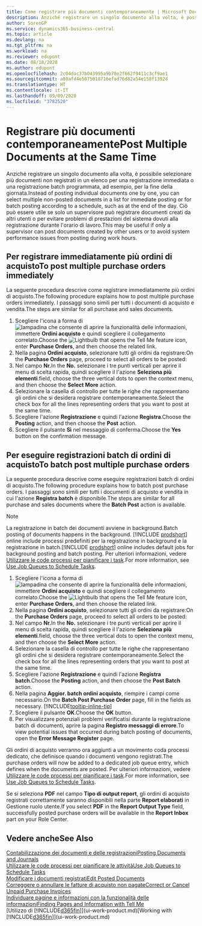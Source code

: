 ```yaml
---
title: Come registrare più documenti contemporaneamente | Microsoft Docs
description: Anziché registrare un singolo documento alla volta, è possibile selezionare più documenti non registrati in un elenco per la registrazione batch, per una registrazione immediata o programmata, ad esempio, per la fine della giornata.
author: SorenGP
ms.service: dynamics365-business-central
ms.topic: article
ms.devlang: na
ms.tgt_pltfrm: na
ms.workload: na
ms.reviewer: edupont
ms.date: 08/18/2020
ms.author: edupont
ms.openlocfilehash: 2c04dac37b043995a9b78e2f662f9411c3cf9ae1
ms.sourcegitcommit: a80afd4e5075018716efad76d82a54e158f1392d
ms.translationtype: HT
ms.contentlocale: it-IT
ms.lasthandoff: 09/09/2020
ms.locfileid: "3782520"
---
```

# <a name="post-multiple-documents-at-the-same-time"></a><span data-ttu-id="1a4b8-103">Registrare più documenti contemporaneamente</span><span class="sxs-lookup"><span data-stu-id="1a4b8-103">Post Multiple Documents at the Same Time</span></span>

<span data-ttu-id="1a4b8-104">Anziché registrare un singolo documento alla volta, è possibile selezionare più documenti non registrati in un elenco per una registrazione immediata o una registrazione batch programmata, ad esempio, per la fine della giornata.</span><span class="sxs-lookup"><span data-stu-id="1a4b8-104">Instead of posting individual documents one by one, you can select multiple non-posted documents in a list for immediate posting or for batch posting according to a schedule, such as at the end of the day.</span></span> <span data-ttu-id="1a4b8-105">Ciò può essere utile se solo un supervisore può registrare documenti creati da altri utenti o per evitare problemi di prestazioni del sistema dovuti alla registrazione durante l'orario di lavoro.</span><span class="sxs-lookup"><span data-stu-id="1a4b8-105">This may be useful if only a supervisor can post documents created by other users or to avoid system performance issues from posting during work hours.</span></span>

## <a name="to-post-multiple-purchase-orders-immediately"></a><span data-ttu-id="1a4b8-106">Per registrare immediatamente più ordini di acquisto</span><span class="sxs-lookup"><span data-stu-id="1a4b8-106">To post multiple purchase orders immediately</span></span>

<span data-ttu-id="1a4b8-107">La seguente procedura descrive come registrare immediatamente più ordini di acquisto.</span><span class="sxs-lookup"><span data-stu-id="1a4b8-107">The following procedure explains how to post multiple purchase orders immediately.</span></span> <span data-ttu-id="1a4b8-108">I passaggi sono simili per tutti i documenti di acquisto e vendita.</span><span class="sxs-lookup"><span data-stu-id="1a4b8-108">The steps are similar for all purchase and sales documents.</span></span>

1. <span data-ttu-id="1a4b8-109">Scegliere l'icona a forma di ![lampadina che consente di aprire la funzionalità delle informazioni](media/ui-search/search_small.png "Informazioni sull'operazione che si desidera eseguire"), immettere **Ordini acquisto** e quindi scegliere il collegamento correlato.</span><span class="sxs-lookup"><span data-stu-id="1a4b8-109">Choose the ![Lightbulb that opens the Tell Me feature](media/ui-search/search_small.png "Tell me what you want to do") icon, enter **Purchase Orders**, and then choose the related link.</span></span>
2. <span data-ttu-id="1a4b8-110">Nella pagina **Ordini acquisto**, selezionare tutti gli ordini da registrare:</span><span class="sxs-lookup"><span data-stu-id="1a4b8-110">On the **Purchase Orders** page, proceed to select all orders to be posted:</span></span>
3. <span data-ttu-id="1a4b8-111">Nel campo **Nr.**</span><span class="sxs-lookup"><span data-stu-id="1a4b8-111">In the **No.**</span></span> <span data-ttu-id="1a4b8-112">selezionare i tre punti verticali per aprire il menu di scelta rapida, quindi scegliere il l'azione **Seleziona più elementi**.</span><span class="sxs-lookup"><span data-stu-id="1a4b8-112">field, choose the three vertical dots to open the context menu, and then choose the **Select More** action.</span></span>
4. <span data-ttu-id="1a4b8-113">Selezionare la casella di controllo per tutte le righe che rappresentano gli ordini che si desidera registrare contemporaneamente.</span><span class="sxs-lookup"><span data-stu-id="1a4b8-113">Select the check box for all the lines representing orders that you want to post at the same time.</span></span>
5. <span data-ttu-id="1a4b8-114">Scegliere l'azione **Registrazione** e quindi l'azione **Registra**.</span><span class="sxs-lookup"><span data-stu-id="1a4b8-114">Choose the **Posting** action, and then choose the **Post** action.</span></span>
6. <span data-ttu-id="1a4b8-115">Scegliere il pulsante **Sì** nel messaggio di conferma.</span><span class="sxs-lookup"><span data-stu-id="1a4b8-115">Choose the **Yes** button on the confirmation message.</span></span>

## <a name="to-batch-post-multiple-purchase-orders"></a><span data-ttu-id="1a4b8-116">Per eseguire registrazioni batch di ordini di acquisto</span><span class="sxs-lookup"><span data-stu-id="1a4b8-116">To batch post multiple purchase orders</span></span>

<span data-ttu-id="1a4b8-117">La seguente procedura descrive come eseguire registrazioni batch di ordini di acquisto.</span><span class="sxs-lookup"><span data-stu-id="1a4b8-117">The following procedure explains how to batch post purchase orders.</span></span> <span data-ttu-id="1a4b8-118">I passaggi sono simili per tutti i documenti di acquisto e vendita in cui l'azione **Registra batch** è disponibile.</span><span class="sxs-lookup"><span data-stu-id="1a4b8-118">The steps are similar for all purchase and sales documents where the **Batch Post** action is available.</span></span>

> [!NOTE]
> <span data-ttu-id="1a4b8-119">La registrazione in batch dei documenti avviene in background.</span><span class="sxs-lookup"><span data-stu-id="1a4b8-119">Batch posting of documents happens in the background.</span></span> <span data-ttu-id="1a4b8-120">[!INCLUDE [prodshort](includes/prodshort.md)] online include processi predefiniti per la registrazione in background e la registrazione in batch.</span><span class="sxs-lookup"><span data-stu-id="1a4b8-120">[!INCLUDE [prodshort](includes/prodshort.md)] online includes default jobs for background posting and batch posting.</span></span> <span data-ttu-id="1a4b8-121">Per ulteriori informazioni, vedere [Utilizzare le code processi per pianificare i task](admin-job-queues-schedule-tasks.md).</span><span class="sxs-lookup"><span data-stu-id="1a4b8-121">For more information, see [Use Job Queues to Schedule Tasks](admin-job-queues-schedule-tasks.md).</span></span>

1. <span data-ttu-id="1a4b8-122">Scegliere l'icona a forma di ![lampadina che consente di aprire la funzionalità delle informazioni](media/ui-search/search_small.png "Informazioni sull'operazione che si desidera eseguire"), immettere **Ordini acquisto** e quindi scegliere il collegamento correlato.</span><span class="sxs-lookup"><span data-stu-id="1a4b8-122">Choose the ![Lightbulb that opens the Tell Me feature](media/ui-search/search_small.png "Tell me what you want to do") icon, enter **Purchase Orders**, and then choose the related link.</span></span>  
2. <span data-ttu-id="1a4b8-123">Nella pagina **Ordini acquisto**, selezionare tutti gli ordini da registrare:</span><span class="sxs-lookup"><span data-stu-id="1a4b8-123">On the **Purchase Orders** page, proceed to select all orders to be posted:</span></span>
3. <span data-ttu-id="1a4b8-124">Nel campo **Nr.**</span><span class="sxs-lookup"><span data-stu-id="1a4b8-124">In the **No.**</span></span> <span data-ttu-id="1a4b8-125">selezionare i tre punti verticali per aprire il menu di scelta rapida, quindi scegliere il l'azione **Seleziona più elementi**.</span><span class="sxs-lookup"><span data-stu-id="1a4b8-125">field, choose the three vertical dots to open the context menu, and then choose the **Select More** action.</span></span>
4. <span data-ttu-id="1a4b8-126">Selezionare la casella di controllo per tutte le righe che rappresentano gli ordini che si desidera registrare contemporaneamente.</span><span class="sxs-lookup"><span data-stu-id="1a4b8-126">Select the check box for all the lines representing orders that you want to post at the same time.</span></span>
5. <span data-ttu-id="1a4b8-127">Scegliere l'azione **Registrazione** e quindi l'azione **Registra batch**.</span><span class="sxs-lookup"><span data-stu-id="1a4b8-127">Choose the **Posting** action, and then choose the **Post Batch** action.</span></span>
6. <span data-ttu-id="1a4b8-128">Nella pagina **Aggior. batch ordini acquisto**, riempire i campi come necessario.</span><span class="sxs-lookup"><span data-stu-id="1a4b8-128">On the **Batch Post Purchase Order** page, fill in the fields as necessary.</span></span> [!INCLUDE[tooltip-inline-tip](includes/tooltip-inline-tip_md.md)]
7. <span data-ttu-id="1a4b8-129">Scegliere il pulsante **OK**.</span><span class="sxs-lookup"><span data-stu-id="1a4b8-129">Choose the **OK** button.</span></span>
8. <span data-ttu-id="1a4b8-130">Per visualizzare potenziali problemi verificatisi durante la registrazione batch di documenti, aprire la pagina **Registro messaggi di errore**.</span><span class="sxs-lookup"><span data-stu-id="1a4b8-130">To view potential issues that occurred during batch posting of documents, open the **Error Message Register** page.</span></span>

<span data-ttu-id="1a4b8-131">Gli ordini di acquisto verranno ora aggiunti a un movimento coda processi dedicato, che definisce quando i documenti vengono registrati.</span><span class="sxs-lookup"><span data-stu-id="1a4b8-131">The purchase orders will now be added to a dedicated job queue entry, which defines when the documents are posted.</span></span> <span data-ttu-id="1a4b8-132">Per ulteriori informazioni, vedere [Utilizzare le code processi per pianificare i task](admin-job-queues-schedule-tasks.md).</span><span class="sxs-lookup"><span data-stu-id="1a4b8-132">For more information, see [Use Job Queues to Schedule Tasks](admin-job-queues-schedule-tasks.md).</span></span>

<span data-ttu-id="1a4b8-133">Se si seleziona **PDF** nel campo **Tipo di output report**, gli ordini di acquisto registrati correttamente saranno disponibili nella parte **Report elaborati** in Gestione ruolo utente.</span><span class="sxs-lookup"><span data-stu-id="1a4b8-133">If you select **PDF** in the **Report Output Type** field, successfully posted purchase orders will be available in the **Report Inbox** part on your Role Center.</span></span>

## <a name="see-also"></a><span data-ttu-id="1a4b8-134">Vedere anche</span><span class="sxs-lookup"><span data-stu-id="1a4b8-134">See Also</span></span>

[<span data-ttu-id="1a4b8-135">Contabilizzazione dei documenti e delle registrazioni</span><span class="sxs-lookup"><span data-stu-id="1a4b8-135">Posting Documents and Journals</span></span>](ui-post-documents-journals.md)  
[<span data-ttu-id="1a4b8-136">Utilizzare le code processi per pianificare le attività</span><span class="sxs-lookup"><span data-stu-id="1a4b8-136">Use Job Queues to Schedule Tasks</span></span>](admin-job-queues-schedule-tasks.md)  
[<span data-ttu-id="1a4b8-137">Modificare i documenti registrati</span><span class="sxs-lookup"><span data-stu-id="1a4b8-137">Edit Posted Documents</span></span>](across-edit-posted-document.md)  
[<span data-ttu-id="1a4b8-138">Correggere o annullare le fatture di acquisto non pagate</span><span class="sxs-lookup"><span data-stu-id="1a4b8-138">Correct or Cancel Unpaid Purchase Invoices</span></span>](purchasing-how-correct-cancel-unpaid-purchase-invoices.md)  
[<span data-ttu-id="1a4b8-139">Individuare pagine e informazioni con la funzionalità delle informazioni</span><span class="sxs-lookup"><span data-stu-id="1a4b8-139">Finding Pages and Information with Tell Me</span></span>](ui-search.md)  
<span data-ttu-id="1a4b8-140">[Utilizzo di [!INCLUDE[d365fin](includes/d365fin_md.md)]](ui-work-product.md)</span><span class="sxs-lookup"><span data-stu-id="1a4b8-140">[Working with [!INCLUDE[d365fin](includes/d365fin_md.md)]](ui-work-product.md)</span></span>
